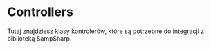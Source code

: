 # Controllers

Tutaj znajdziesz klasy kontrolerów, które są potrzebne do integracji z biblioteką SampSharp.